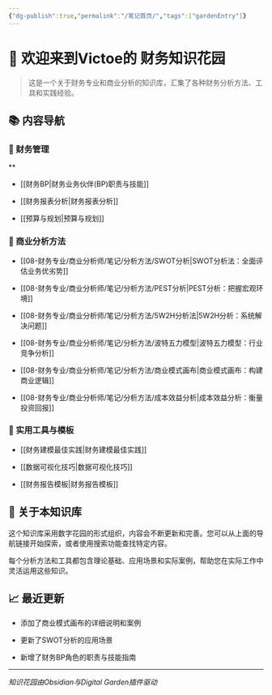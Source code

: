 ```yaml
---
{"dg-publish":true,"permalink":"/笔记首页/","tags":["gardenEntry"]}
---
```



  

# 👋 欢迎来到Victoe的 财务知识花园

  

> 这是一个关于财务专业和商业分析的知识库，汇集了各种财务分析方法、工具和实践经验。

  

## 📚 内容导航

  

### 🔹 财务管理
**
- [[财务BP\|财务业务伙伴(BP)职责与技能]]

- [[财务报表分析\|财务报表分析]]

- [[预算与规划\|预算与规划]]

  

### 🔹 商业分析方法

- [[08-财务专业/商业分析师/笔记/分析方法/SWOT分析\|SWOT分析法：全面评估业务优劣势]]

- [[08-财务专业/商业分析师/笔记/分析方法/PEST分析\|PEST分析：把握宏观环境]]

- [[08-财务专业/商业分析师/笔记/分析方法/5W2H分析法\|5W2H分析：系统解决问题]]

- [[08-财务专业/商业分析师/笔记/分析方法/波特五力模型\|波特五力模型：行业竞争分析]]

- [[08-财务专业/商业分析师/笔记/分析方法/商业模式画布\|商业模式画布：构建商业逻辑]]

- [[08-财务专业/商业分析师/笔记/分析方法/成本效益分析\|成本效益分析：衡量投资回报]]

  

### 🔹 实用工具与模板

- [[财务建模最佳实践\|财务建模最佳实践]]

- [[数据可视化技巧\|数据可视化技巧]]

- [[财务报告模板\|财务报告模板]]

  

## 🌱 关于本知识库

  

这个知识库采用数字花园的形式组织，内容会不断更新和完善。您可以从上面的导航链接开始探索，或者使用搜索功能查找特定内容。

  

每个分析方法和工具都包含理论基础、应用场景和实际案例，帮助您在实际工作中灵活运用这些知识。

  

## 📈 最近更新

  

- 添加了商业模式画布的详细说明和案例

- 更新了SWOT分析的应用场景

- 新增了财务BP角色的职责与技能指南

  

---

  

*知识花园由Obsidian与Digital Garden插件驱动*